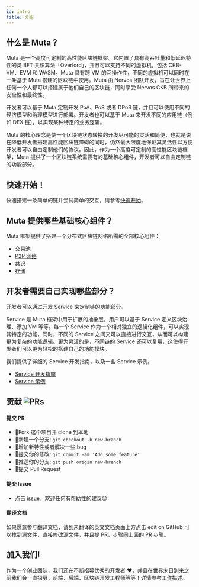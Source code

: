 ```yaml
---
id: intro
title: 介绍
---
```


## 什么是 Muta？

Muta 是一个高度可定制的高性能区块链框架。它内置了具有高吞吐量和低延迟特性的类 BFT 共识算法「Overlord」，并且可以支持不同的虚拟机，包括 CKB-VM、EVM 和 WASM。Muta 具有跨 VM 的互操作性，不同的虚拟机可以同时在一条基于 Muta 搭建的区块链中使用。Muta 由 Nervos 团队开发，旨在让世界上任何一个人都可以搭建属于他们自己的区块链，同时享受 Nervos CKB 所带来的安全性和最终性。

开发者可以基于 Muta 定制开发 PoA、PoS 或者 DPoS 链，并且可以使用不同的经济模型和治理模型进行部署。开发者也可以基于 Muta 来开发不同的应用链（例如 DEX 链），以实现某种特定的业务逻辑。

Muta 的核心理念是使一个区块链状态转换的开发尽可能的灵活和简便，也就是说在降低开发者搭建高性能区块链障碍的同时，仍然最大限度地保证其灵活性以方便开发者可以自由定制他们的协议。因此，作为一个高度可定制的高性能区块链框架，Muta 提供了一个区块链系统需要有的基础核心组件，开发者可以自由定制链的功能部分。

## 快速开始！

快速搭建一条简单的链并尝试简单的交互，请参考[快速开始](getting_started.md)。

## Muta 提供哪些基础核心组件？
 
Muta 框架提供了搭建一个分布式区块链网络所需的全部核心组件：

* [交易池](transaction_pool.md)
* [P2P 网络](network.md)
* [共识](overlord.md)
* [存储](storage.md)

## 开发者需要自己实现哪些部分？

开发者可以通过开发 Service 来定制链的功能部分。

Service 是 Muta 框架中用于扩展的抽象层，用户可以基于 Service 定义区块治理、添加 VM 等等。每一个 Service 作为一个相对独立的逻辑化组件，可以实现其特定的功能，同时，不同的 Service 之间又可以直接进行交互，从而可以构建更为复杂的功能逻辑。更为灵活的是，不同链的 Service 还可以复用，这使得开发者们可以更为轻松的搭建自己的功能模块。

我们提供了详细的 Service 开发指南，以及一些 Service 示例。

* [Service 开发指南](service_dev.md)
* [Service 示例](service_eg.md)

## 贡献 ![PRs](https://img.shields.io/badge/PRs-welcome-brightgreen.svg)

#### 提交 PR

- :fork_and_knife:Fork 这个项目并 clone 到本地
- :twisted_rightwards_arrows:新建一个分支: `git checkout -b new-branch`
- :wrench:增加新特性或者解决一些 bug
- :memo:提交你的修改: `git commit -am 'Add some feature'`
- :rocket:推送你的分支: `git push origin new-branch`
- :tada:提交 Pull Request

#### 提交 Issue

- 点击 [issue](https://github.com/nervosnetwork/muta/issues)。欢迎任何有帮助性的建议:stuck_out_tongue_winking_eye:

#### 翻译文档

如果愿意参与翻译文档，请到未翻译的英文文档页面上方点击 edit on GitHub 可以找到源文件，直接修改源文件，并且提 PR，步骤同上面的 PR 步骤。

## 加入我们!

作为一个创业团队，我们还在不断招募优秀的开发者 :heart:，并且在世界末日到来之前我们会一直招募，前端、后端、区块链开发工程师等等！详情参考[工作描述](https://github.com/zhouyun-zoe/Workflow/issues/3)。
